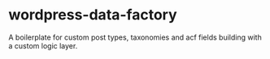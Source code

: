# wordpress-data-factory
 A boilerplate for custom post types, taxonomies and acf fields building with a custom logic layer.
